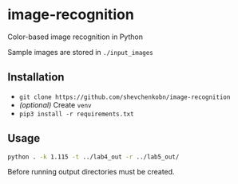 # image-recognition
Color-based image recognition in Python

Sample images are stored in `./input_images`

## Installation
- `git clone https://github.com/shevchenkobn/image-recognition`
-  _(optional)_ Create `venv`
- `pip3 install -r requirements.txt`


## Usage
```bash
python . -k 1.115 -t ../lab4_out -r ../lab5_out/
```
Before running output directories must be created.